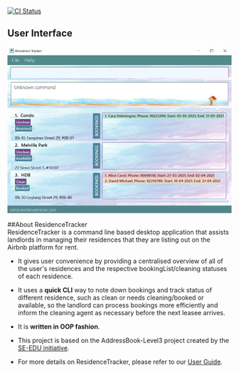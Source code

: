 [![CI Status](https://github.com/AY2021S2-CS2103-T16-3/tp/workflows/Java%20CI/badge.svg)](https://github.com/AY2021S2-CS2103-T16-3/tp/actions)

## User Interface
![Ui](docs/images/Ui.png)

##About ResidenceTracker<br>
ResidenceTracker is a command line based desktop application that assists landlords in managing their residences that they are listing out on the Airbnb platform for rent.

* It gives user convenience by providing a centralised overview of all of the user's residences and the respective bookingList/cleaning statuses of each residence. 

* It uses a **quick CLI** way to note down bookings and track status of different residence, such as 
  clean or needs cleaning/booked or available, so the landlord can process bookings more efficiently and inform the cleaning agent as necessary before the next leasee arrives.
  
* It is **written in OOP fashion**.

* This project is based on the AddressBook-Level3 project created by the [SE-EDU initiative](https://se-education.org).

* For more details on ResidenceTracker, please refer to our [User Guide](docs/UserGuide.md).

  

